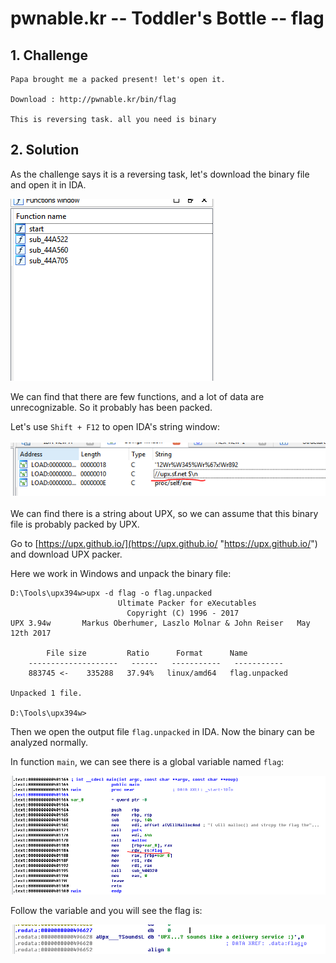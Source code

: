 # pwnable.kr -- Toddler's Bottle -- flag

## 1. Challenge

```
Papa brought me a packed present! let's open it.

Download : http://pwnable.kr/bin/flag

This is reversing task. all you need is binary
```

## 2. Solution

As the challenge says it is a reversing task, let's download the binary file and open it in IDA.  

![functions_before_unpark](./functions_before_unpark.png "Fuctions before unpacking")

We can find that there are few functions, and a lot of data are unrecognizable. So it probably has been packed.

Let's use `Shift + F12` to open IDA's string window:  
   
![string_window_in_ida](./string_window_in_ida.png "String window in IDA")  
   
We can find there is a string about UPX, so we can assume that this binary file is probably packed by UPX.

Go to [https://upx.github.io/](https://upx.github.io/ "https://upx.github.io/") and download UPX packer.

Here we work in Windows and unpack the binary file:

```
D:\Tools\upx394w>upx -d flag -o flag.unpacked
                        Ultimate Packer for eXecutables
                          Copyright (C) 1996 - 2017
UPX 3.94w       Markus Oberhumer, Laszlo Molnar & John Reiser   May 12th 2017

        File size         Ratio      Format      Name
    --------------------   ------   -----------   -----------
    883745 <-    335288   37.94%   linux/amd64   flag.unpacked

Unpacked 1 file.

D:\Tools\upx394w>
```

Then we open the output file `flag.unpacked` in IDA. Now the binary can be analyzed normally.  

In function `main`, we can see there is a global variable named `flag`:  

![function_main](./function_main.png "Function 'main' in IDA")

Follow the variable and you will see the flag is:

![flag](./flag.png "Flag")

